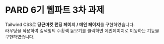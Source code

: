 # PARD 6기 웹파트 3차 과제

Tailwind CSS로 **당근마켓 랜딩 페이지 / 메인 페이지**를 구현하였습니다.  
라우팅을 적용하여 검색창의 주황색 돋보기를 클릭하면 메인페이지로 이동하는 기능을 구현하였습니다.


